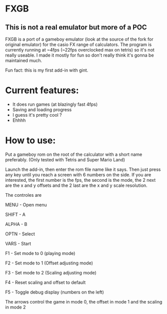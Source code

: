 # FXGB
## This is not a real emulator but more of a POC
FXGB is a port of a gameboy emulator (look at the source of the fork for original emulator) for the casio FX range of calculators.
The program is currently running at ~4fps (~22fps overclocked max on tetris) so it's not really useable.
I made it mostly for fun so don't really think it's gonna be maintained much.

Fun fact: this is my first add-in with gint.

# Current features:
* It does run games (at blazingly fast 4fps)
* Saving and loading progress
* I guess it's pretty cool ?
* Ehhhh

# How to use:
Put a gameboy rom on the root of the calculator with a short name preferably. (Only tested with Tetris and Super Mario Land)

Launch the add-in, then enter the rom file name like it says. Then just press any key until you reach a screen with 6 numbers on the side.
If you are interested, the first number is the fps, the second is the mode, the 2 next are the x and y offsets and the 2 last are the x and y scale resolution.

The controles are 

MENU - Open menu

SHIFT - A

ALPHA - B

OPTN - Select 

VARS - Start

F1 - Set mode to 0 (playing mode)

F2 - Set mode to 1 (Offset adjusting mode)

F3 - Set mode to 2 (Scaling adjusting mode)

F4 - Reset scaling and offset to default

F5 - Toggle debug display (numbers on the left)

The arrows control the game in mode 0, the offset in mode 1 and the scaling in mode 2